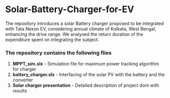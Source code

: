 # Solar-Battery-Charger-for-EV

The repository introduces a solar Battery charger proposed to be integrated with Tata Nexon EV, considering annual climate of Kolkata, West Bengal, enhancing the drive range. We analysed the return duration of the expenditure spent on integrating the subject.
### The repository contains the following flies 
1. __MPPT_sim.slx__ - Simulation file for maximum power tracking algorithm for charger
2. __battery_charger.slx__ - Interfacing of the solar PV with the battery and the converter
3. __Solar charger presentation__ - Detailed description of project dont with results
 
